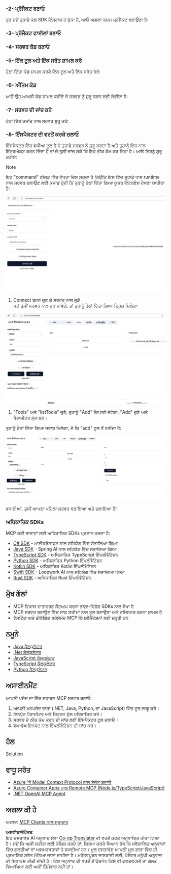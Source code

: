 <!--
CO_OP_TRANSLATOR_METADATA:
{
  "original_hash": "315ecce765d22639b60dbc41344c8533",
  "translation_date": "2025-07-13T17:30:15+00:00",
  "source_file": "03-GettingStarted/01-first-server/README.md",
  "language_code": "pa"
}
-->
### -2- ਪ੍ਰੋਜੈਕਟ ਬਣਾਓ

ਹੁਣ ਜਦੋਂ ਤੁਹਾਡੇ ਕੋਲ SDK ਇੰਸਟਾਲ ਹੋ ਚੁੱਕਾ ਹੈ, ਆਓ ਅਗਲਾ ਕਦਮ ਪ੍ਰੋਜੈਕਟ ਬਣਾਉਣਾ ਹੈ:

### -3- ਪ੍ਰੋਜੈਕਟ ਫਾਈਲਾਂ ਬਣਾਓ

### -4- ਸਰਵਰ ਕੋਡ ਬਣਾਓ

### -5- ਇੱਕ ਟੂਲ ਅਤੇ ਇੱਕ ਸਰੋਤ ਸ਼ਾਮਲ ਕਰੋ

ਹੇਠਾਂ ਦਿੱਤਾ ਕੋਡ ਸ਼ਾਮਲ ਕਰਕੇ ਇੱਕ ਟੂਲ ਅਤੇ ਇੱਕ ਸਰੋਤ ਜੋੜੋ:

### -6- ਅੰਤਿਮ ਕੋਡ

ਆਓ ਉਹ ਆਖਰੀ ਕੋਡ ਸ਼ਾਮਲ ਕਰੀਏ ਜੋ ਸਰਵਰ ਨੂੰ ਸ਼ੁਰੂ ਕਰਨ ਲਈ ਲੋੜੀਂਦਾ ਹੈ:

### -7- ਸਰਵਰ ਦੀ ਜਾਂਚ ਕਰੋ

ਹੇਠਾਂ ਦਿੱਤੇ ਕਮਾਂਡ ਨਾਲ ਸਰਵਰ ਸ਼ੁਰੂ ਕਰੋ:

### -8- ਇੰਸਪੈਕਟਰ ਦੀ ਵਰਤੋਂ ਕਰਕੇ ਚਲਾਓ

ਇੰਸਪੈਕਟਰ ਇੱਕ ਵਧੀਆ ਟੂਲ ਹੈ ਜੋ ਤੁਹਾਡੇ ਸਰਵਰ ਨੂੰ ਸ਼ੁਰੂ ਕਰਦਾ ਹੈ ਅਤੇ ਤੁਹਾਨੂੰ ਇਸ ਨਾਲ ਇੰਟਰਐਕਟ ਕਰਨ ਦਿੰਦਾ ਹੈ ਤਾਂ ਜੋ ਤੁਸੀਂ ਜਾਂਚ ਸਕੋ ਕਿ ਇਹ ਠੀਕ ਕੰਮ ਕਰ ਰਿਹਾ ਹੈ। ਆਓ ਇਸਨੂੰ ਸ਼ੁਰੂ ਕਰੀਏ:
> [!NOTE]
> ਇਹ "command" ਫੀਲਡ ਵਿੱਚ ਵੱਖਰਾ ਦਿਸ ਸਕਦਾ ਹੈ ਕਿਉਂਕਿ ਇਸ ਵਿੱਚ ਤੁਹਾਡੇ ਖਾਸ runtime ਨਾਲ ਸਰਵਰ ਚਲਾਉਣ ਲਈ ਕਮਾਂਡ ਹੁੰਦੀ ਹੈ/
ਤੁਹਾਨੂੰ ਹੇਠਾਂ ਦਿੱਤਾ ਗਿਆ ਯੂਜ਼ਰ ਇੰਟਰਫੇਸ ਦੇਖਣਾ ਚਾਹੀਦਾ ਹੈ:

![Connect](../../../../translated_images/connect.141db0b2bd05f096fb1dd91273771fd8b2469d6507656c3b0c9df4b3c5473929.pa.png)

1. Connect ਬਟਨ ਚੁਣ ਕੇ ਸਰਵਰ ਨਾਲ ਜੁੜੋ  
  ਜਦੋਂ ਤੁਸੀਂ ਸਰਵਰ ਨਾਲ ਜੁੜ ਜਾਵੋਗੇ, ਤਾਂ ਤੁਹਾਨੂੰ ਹੇਠਾਂ ਦਿੱਤਾ ਗਿਆ ਦ੍ਰਿਸ਼ ਮਿਲੇਗਾ:

  ![Connected](../../../../translated_images/connected.73d1e042c24075d386cacdd4ee7cd748c16364c277d814e646ff2f7b5eefde85.pa.png)

1. "Tools" ਅਤੇ "listTools" ਚੁਣੋ, ਤੁਹਾਨੂੰ "Add" ਦਿਖਾਈ ਦੇਵੇਗਾ, "Add" ਚੁਣੋ ਅਤੇ ਪੈਰਾਮੀਟਰ ਮੁੱਲ ਭਰੋ।

  ਤੁਹਾਨੂੰ ਹੇਠਾਂ ਦਿੱਤਾ ਗਿਆ ਜਵਾਬ ਮਿਲੇਗਾ, ਜੋ ਕਿ "add" ਟੂਲ ਤੋਂ ਨਤੀਜਾ ਹੈ:

  ![Result of running add](../../../../translated_images/ran-tool.a5a6ee878c1369ec1e379b81053395252a441799dbf23416c36ddf288faf8249.pa.png)

ਵਧਾਈਆਂ, ਤੁਸੀਂ ਆਪਣਾ ਪਹਿਲਾ ਸਰਵਰ ਬਣਾਇਆ ਅਤੇ ਚਲਾਇਆ ਹੈ!

### ਅਧਿਕਾਰਿਕ SDKs

MCP ਕਈ ਭਾਸ਼ਾਵਾਂ ਲਈ ਅਧਿਕਾਰਿਕ SDKs ਪ੍ਰਦਾਨ ਕਰਦਾ ਹੈ:

- [C# SDK](https://github.com/modelcontextprotocol/csharp-sdk) - ਮਾਈਕਰੋਸਾਫਟ ਨਾਲ ਸਹਿਯੋਗ ਵਿੱਚ ਸੰਭਾਲਿਆ ਗਿਆ
- [Java SDK](https://github.com/modelcontextprotocol/java-sdk) - Spring AI ਨਾਲ ਸਹਿਯੋਗ ਵਿੱਚ ਸੰਭਾਲਿਆ ਗਿਆ
- [TypeScript SDK](https://github.com/modelcontextprotocol/typescript-sdk) - ਅਧਿਕਾਰਿਕ TypeScript ਇੰਪਲੀਮੈਂਟੇਸ਼ਨ
- [Python SDK](https://github.com/modelcontextprotocol/python-sdk) - ਅਧਿਕਾਰਿਕ Python ਇੰਪਲੀਮੈਂਟੇਸ਼ਨ
- [Kotlin SDK](https://github.com/modelcontextprotocol/kotlin-sdk) - ਅਧਿਕਾਰਿਕ Kotlin ਇੰਪਲੀਮੈਂਟੇਸ਼ਨ
- [Swift SDK](https://github.com/modelcontextprotocol/swift-sdk) - Loopwork AI ਨਾਲ ਸਹਿਯੋਗ ਵਿੱਚ ਸੰਭਾਲਿਆ ਗਿਆ
- [Rust SDK](https://github.com/modelcontextprotocol/rust-sdk) - ਅਧਿਕਾਰਿਕ Rust ਇੰਪਲੀਮੈਂਟੇਸ਼ਨ

## ਮੁੱਖ ਗੱਲਾਂ

- MCP ਵਿਕਾਸ ਵਾਤਾਵਰਣ ਸੈੱਟਅਪ ਕਰਨਾ ਭਾਸ਼ਾ-ਵਿਸ਼ੇਸ਼ SDKs ਨਾਲ ਸੌਖਾ ਹੈ
- MCP ਸਰਵਰ ਬਣਾਉਣ ਵਿੱਚ ਸਾਫ਼ ਸਕੀਮਾਂ ਨਾਲ ਟੂਲ ਬਣਾਉਣਾ ਅਤੇ ਰਜਿਸਟਰ ਕਰਨਾ ਸ਼ਾਮਲ ਹੈ
- ਟੈਸਟਿੰਗ ਅਤੇ ਡੀਬੱਗਿੰਗ ਭਰੋਸੇਮੰਦ MCP ਇੰਪਲੀਮੈਂਟੇਸ਼ਨਾਂ ਲਈ ਜ਼ਰੂਰੀ ਹਨ

## ਨਮੂਨੇ

- [Java ਕੈਲਕੁਲੇਟਰ](../samples/java/calculator/README.md)
- [.Net ਕੈਲਕੁਲੇਟਰ](../../../../03-GettingStarted/samples/csharp)
- [JavaScript ਕੈਲਕੁਲੇਟਰ](../samples/javascript/README.md)
- [TypeScript ਕੈਲਕੁਲੇਟਰ](../samples/typescript/README.md)
- [Python ਕੈਲਕੁਲੇਟਰ](../../../../03-GettingStarted/samples/python)

## ਅਸਾਈਨਮੈਂਟ

ਆਪਣੀ ਪਸੰਦ ਦਾ ਇੱਕ ਸਧਾਰਣ MCP ਸਰਵਰ ਬਣਾਓ:

1. ਆਪਣੀ ਮਨਪਸੰਦ ਭਾਸ਼ਾ (.NET, Java, Python, ਜਾਂ JavaScript) ਵਿੱਚ ਟੂਲ ਲਾਗੂ ਕਰੋ।
2. ਇਨਪੁੱਟ ਪੈਰਾਮੀਟਰ ਅਤੇ ਰਿਟਰਨ ਮੁੱਲ ਪਰਿਭਾਸ਼ਿਤ ਕਰੋ।
3. ਸਰਵਰ ਦੇ ਠੀਕ ਕੰਮ ਕਰਨ ਦੀ ਜਾਂਚ ਲਈ ਇੰਸਪੈਕਟਰ ਟੂਲ ਚਲਾਓ।
4. ਵੱਖ-ਵੱਖ ਇਨਪੁੱਟ ਨਾਲ ਇੰਪਲੀਮੈਂਟੇਸ਼ਨ ਦੀ ਜਾਂਚ ਕਰੋ।

## ਹੱਲ

[Solution](./solution/README.md)

## ਵਾਧੂ ਸਰੋਤ

- [Azure 'ਤੇ Model Context Protocol ਨਾਲ ਏਜੰਟ ਬਣਾਓ](https://learn.microsoft.com/azure/developer/ai/intro-agents-mcp)
- [Azure Container Apps ਨਾਲ Remote MCP (Node.js/TypeScript/JavaScript)](https://learn.microsoft.com/samples/azure-samples/mcp-container-ts/mcp-container-ts/)
- [.NET OpenAI MCP Agent](https://learn.microsoft.com/samples/azure-samples/openai-mcp-agent-dotnet/openai-mcp-agent-dotnet/)

## ਅਗਲਾ ਕੀ ਹੈ

ਅਗਲਾ: [MCP Clients ਨਾਲ ਸ਼ੁਰੂਆਤ](../02-client/README.md)

**ਅਸਵੀਕਾਰੋਪੱਤਰ**:  
ਇਹ ਦਸਤਾਵੇਜ਼ AI ਅਨੁਵਾਦ ਸੇਵਾ [Co-op Translator](https://github.com/Azure/co-op-translator) ਦੀ ਵਰਤੋਂ ਕਰਕੇ ਅਨੁਵਾਦਿਤ ਕੀਤਾ ਗਿਆ ਹੈ। ਜਦੋਂ ਕਿ ਅਸੀਂ ਸਹੀਤਾ ਲਈ ਕੋਸ਼ਿਸ਼ ਕਰਦੇ ਹਾਂ, ਕਿਰਪਾ ਕਰਕੇ ਧਿਆਨ ਰੱਖੋ ਕਿ ਸਵੈਚਾਲਿਤ ਅਨੁਵਾਦਾਂ ਵਿੱਚ ਗਲਤੀਆਂ ਜਾਂ ਅਸਮਰਥਤਾਵਾਂ ਹੋ ਸਕਦੀਆਂ ਹਨ। ਮੂਲ ਦਸਤਾਵੇਜ਼ ਆਪਣੀ ਮੂਲ ਭਾਸ਼ਾ ਵਿੱਚ ਹੀ ਪ੍ਰਮਾਣਿਕ ਸਰੋਤ ਮੰਨਿਆ ਜਾਣਾ ਚਾਹੀਦਾ ਹੈ। ਮਹੱਤਵਪੂਰਨ ਜਾਣਕਾਰੀ ਲਈ, ਪੇਸ਼ੇਵਰ ਮਨੁੱਖੀ ਅਨੁਵਾਦ ਦੀ ਸਿਫਾਰਸ਼ ਕੀਤੀ ਜਾਂਦੀ ਹੈ। ਇਸ ਅਨੁਵਾਦ ਦੀ ਵਰਤੋਂ ਤੋਂ ਉਤਪੰਨ ਕਿਸੇ ਵੀ ਗਲਤਫਹਮੀ ਜਾਂ ਗਲਤ ਵਿਆਖਿਆ ਲਈ ਅਸੀਂ ਜ਼ਿੰਮੇਵਾਰ ਨਹੀਂ ਹਾਂ।